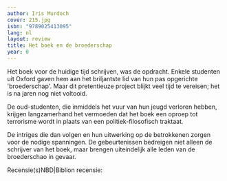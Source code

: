 ```yaml
---
author: Iris Murdoch
cover: 215.jpg
isbn: "9789025413095"
lang: nl
layout: review
title: Het boek en de broederschap
year: 0
---
```


Het boek voor de huidige tijd schrijven, was de opdracht. Enkele studenten uit Oxford gaven hem aan het briljantste lid van hun pas opgerichte 'broederschap'. Maar dit pretentieuze project blijkt veel tijd te vereisen; het is na jaren nog niet voltooid.

De oud-studenten, die inmiddels het vuur van hun jeugd verloren hebben, krijgen langzamerhand het vermoeden dat het boek een oproep tot terrorisme wordt in plaats van een politiek-filosofisch traktaat.

De intriges die dan volgen en hun uitwerking op de betrokkenen zorgen voor de nodige spanningen. De gebeurtenissen bedreigen niet alleen de schrijver van het boek, maar brengen uiteindelijk alle leden van de broederschao in gevaar.

Recensie(s)NBD|Biblion recensie:
